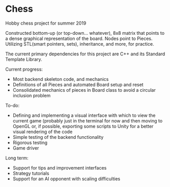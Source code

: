 # Chess
Hobby chess project for summer 2019

Constructed bottom-up (or top-down... whatever), 8x8 matrix that points to a dense graphical representation of the board. Nodes point to Pieces. Utilizing STL(smart pointers, sets), inheritance, and more, for practice. 

The current primary dependencies for this project are C++ and its Standard Template Library. 

Current progress:
  - Most backend skeleton code, and mechanics
  - Definitions of all Pieces and automated Board setup and reset
  - Consolidated mechanics of pieces in Board class to avoid a circular inclusion problem
  
To-do:
  - Defining and implementing a visual interface with which to view the current game (probably just in the terminal for now             and then moving to OpenGL or, if possible, exporting some scripts to Unity for a better visual rendering of the code
  - Simple testing of the backend functionality
  - Rigorous testing
  - Game driver
  
Long term:
  - Support for tips and improvement interfaces
  - Strategy tutorials
  - Support for an AI opponent with scaling difficulties
  
